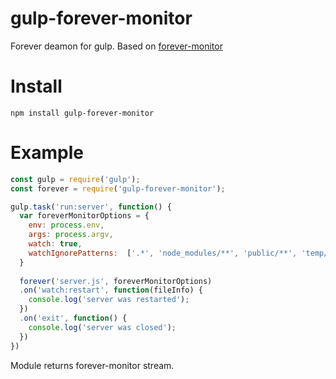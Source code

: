 # gulp-forever-monitor
Forever deamon for gulp. Based on [forever-monitor](https://github.com/foreverjs/forever-monitor)

# Install 
`npm install gulp-forever-monitor`

# Example

```js
const gulp = require('gulp');
const forever = require('gulp-forever-monitor');

gulp.task('run:server', function() {
  var foreverMonitorOptions = { 
    env: process.env,
    args: process.argv,
    watch: true, 
    watchIgnorePatterns:  ['.*', 'node_modules/**', 'public/**', 'temp/**']
  }
  
  forever('server.js', foreverMonitorOptions)  
  .on('watch:restart', function(fileInfo) { 
    console.log('server was restarted');          
  })
  .on('exit', function() {
    console.log('server was closed');
  })
})
```

Module returns forever-monitor stream. 

